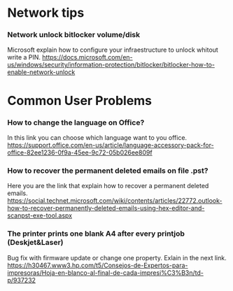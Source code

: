 
# Network tips

### Network unlock bitlocker volume/disk

Microsoft explain how to configure your infraestructure to unlock whitout write a PIN.
https://docs.microsoft.com/en-us/windows/security/information-protection/bitlocker/bitlocker-how-to-enable-network-unlock

# Common User Problems

### How to change the language on Office?

In this link you can choose which language want to you office.
https://support.office.com/en-us/article/language-accessory-pack-for-office-82ee1236-0f9a-45ee-9c72-05b026ee809f

### How to recover the permanent deleted emails on file .pst?

Here you are the link that explain how to recover a permanent deleted emails.
https://social.technet.microsoft.com/wiki/contents/articles/22772.outlook-how-to-recover-permanently-deleted-emails-using-hex-editor-and-scanpst-exe-tool.aspx

### The printer prints one blank A4 after every printjob (Deskjet&Laser)

Bug fix with firmware update or change one property. Exlain in the next link.
https://h30467.www3.hp.com/t5/Consejos-de-Expertos-para-impresoras/Hoja-en-blanco-al-final-de-cada-impresi%C3%B3n/td-p/937232
